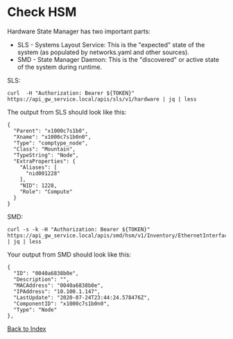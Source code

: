 # Check HSM

Hardware State Manager has two important parts: 

* SLS - Systems Layout Service: This is the "expected" state of the system (as populated by networks.yaml and other sources).
* SMD - State Manager Daemon:  This is the "discovered" or active state of the system during runtime.

SLS: 

```
curl  -H "Authorization: Bearer ${TOKEN}" https://api_gw_service.local/apis/sls/v1/hardware | jq | less
```

The output from SLS should look like this:

```
{
  "Parent": "x1000c7s1b0",
  "Xname": "x1000c7s1b0n0",
  "Type": "comptype_node",
  "Class": "Mountain",
  "TypeString": "Node",
  "ExtraProperties": {
    "Aliases": [
      "nid001228"
    ],
    "NID": 1228,
    "Role": "Compute"
  }
}
```

SMD:

```
curl -s -k -H "Authorization: Bearer ${TOKEN}" https://api_gw_service.local/apis/smd/hsm/v1/Inventory/EthernetInterfaces | jq | less
```

Your output from SMD should look like this:

```
{
  "ID": "0040a6838b0e",
  "Description": "",
  "MACAddress": "0040a6838b0e",
  "IPAddress": "10.100.1.147",
  "LastUpdate": "2020-07-24T23:44:24.578476Z",
  "ComponentID": "x1000c7s1b0n0",
  "Type": "Node"
},
```

[Back to Index](../index.md)
